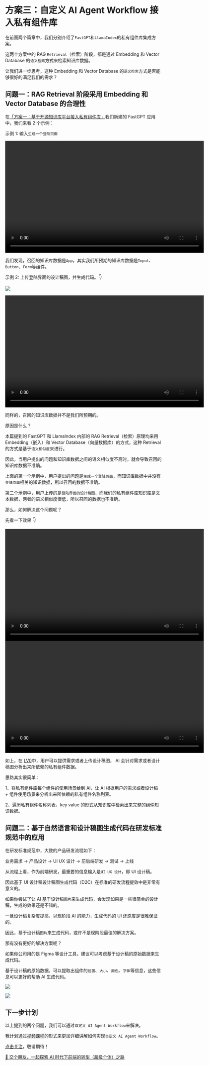 # 方案三：自定义 AI Agent Workflow 接入私有组件库

在前面两个篇章中，我们分别介绍了`FastGPT`和`LlamaIndex`的私有组件库集成方案。

这两个方案中的 RAG `Retrieval`（检索）阶段，都是通过 Embedding 和 Vector Database 的`语义检索`方式来检索知识库数据。

让我们进一步思考，这种 Embedding 和 Vector Database 的`语义检索`方式是否能够很好的满足我们的需求？

## 问题一：RAG Retrieval 阶段采用 Embedding 和 Vector Database 的合理性

在[「方案一：基于开源知识库平台接入私有组件库」](/guide/advanced-improvement/private-components/integration-solutions/solution-1)我们新建的 FastGPT 应用中，我们来看 2 个示例：

示例 1: 输入`生成一个登陆页面`

<video width="640" height="360" controls>
  <source src="/2fastgpt-demo1.mp4" type="video/mp4">
  您的浏览器不支持视频标签。
</video>

我们发现，召回的知识库数据是`App`，其实我们所预期的知识库数据是`Input`、`Button`、`Form`等组件。

示例 2: 上传登陆界面的设计稿图，并生成代码。👇

![](https://lvjishupai.oss-cn-beijing.aliyuncs.com/20240831181107.png)

<video width="640" height="360" controls>
  <source src="/2fastgpt-demo2.mp4" type="video/mp4">
  您的浏览器不支持视频标签。
</video>

同样的，召回的知识库数据并不是我们所预期的。

原因是什么？

本篇提到的 FastGPT 和 LlamaIndex 内部的 RAG Retrieval（检索）原理均采用 Embedding（嵌入）和 Vector Database（向量数据库）的方式，这种 Retrieval 的方式是基于`语义相似度`来进行。

因此，当用户提出的问题和知识库数据之间的语义相似度不高时，就会导致召回的知识库数据不准确。

上面的第一个示例中，用户提出的问题是`生成一个登陆页面`，而知识库数据中并没有`登陆页面`相关的知识数据，所以召回的数据不准确。

第二个示例中，用户上传的是`登陆界面的设计稿图`，而我们的私有组件库知识库是文本数据，两者的语义相似度很低，所以召回的数据也不准确。

那么，如何解决这个问题呢？

先看一下效果 👇

<video width="640" height="360" controls>
  <source src="/lv0-demo1.mp4" type="video/mp4">
  您的浏览器不支持视频标签。
</video>

<video width="640" height="360" controls>
  <source src="/lv0-demo2.mp4" type="video/mp4">
  您的浏览器不支持视频标签。
</video>

如上，在 [LV0](https://lv0.chat)中，用户可以提供需求或者上传设计稿图， AI 会针对需求或者设计稿图分析出来所依赖的私有组件数据。

思路其实很简单：

1、将私有组件库每个组件的使用场景给到 AI，让 AI 根据用户的需求或者设计稿 + 组件使用场景来分析出来所依赖的私有组件名称列表。

2、遍历私有组件名称列表，key value 的形式从知识库中检索出来完整的组件知识数据。

## 问题二：基于自然语言和设计稿图生成代码在研发标准规范中的应用

在研发标准规范中，大致的产品研发流程如下：

业务需求 -> 产品设计 -> UI UX 设计 -> 前后端研发 -> 测试 -> 上线

从流程上看，作为前端研发，最重要的信息输入是`UI UX 设计`，即 UI 设计稿。

因此基于 UI 设计稿设计稿图生成代码（D2C）在标准的研发流程提效中是非常有意义的。

如果你尝试了让 AI 基于设计稿`图片`来生成代码，会发现如果是一些很简单的设计稿，生成的效果还是不错的。

一旦设计稿复杂度提高，以现阶段 AI 的能力，生成代码的 UI 还原度是很难保证的。

因此，基于设计稿`图片`来生成代码，或许不是现阶段最佳的解决方案。

那有没有更好的解决方案呢？

如果你公司用的是 Figma 等设计工具，建议可以考虑基于设计稿的原始数据来生成代码。

基于设计稿的原始数据，可以提取出组件的`位置`、`大小`、`颜色`、`字体`等信息，这些信息可以更好的帮助 AI 生成代码。

![](https://lvjishupai.oss-cn-beijing.aliyuncs.com/20240901124233.png)

![](https://lvjishupai.oss-cn-beijing.aliyuncs.com/20240901125555.png)

## 下一步计划

以上提到的两个问题，我们可以通过`自定义 AI Agent Workflow`来解决。

我计划通过[视频课程](/video-cursor)的形式来更加详细讲解如何实现`自定义 AI Agent Workflow`。

[点击关注](/video-cursor)，敬请期待！

[👬 交个朋友，一起探索 AI 时代下前端的转型（超级个体）之路](/me)
